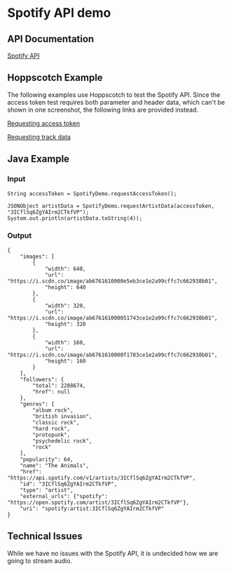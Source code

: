 # Spotify API demo

## API Documentation
[Spotify API](https://developer.spotify.com/documentation/web-api)

## Hoppscotch Example
The following examples use Hoppscotch to test the Spotify API. Since the access token test requires both parameter and header data, which can't be shown in one screenshot, the following links are provided instead.

[Requesting access token](https://hopp.sh/r/iEQUzq89H6rC)

[Requesting track data](https://hopp.sh/r/9KAk1NiLXi1Z)

## Java Example
### Input
```
String accessToken = SpotifyDemo.requestAccessToken();

JSONObject artistData = SpotifyDemo.requestArtistData(accessToken, "3ICflSq6ZgYAIrm2CTkfVP");
System.out.println(artistData.toString(4));
```

### Output
```
{
    "images": [
        {
            "width": 640,
            "url": "https://i.scdn.co/image/ab6761610000e5eb3ce1e2a99cffc7c662938b01",
            "height": 640
        },
        {
            "width": 320,
            "url": "https://i.scdn.co/image/ab676161000051743ce1e2a99cffc7c662938b01",
            "height": 320
        },
        {
            "width": 160,
            "url": "https://i.scdn.co/image/ab6761610000f1783ce1e2a99cffc7c662938b01",
            "height": 160
        }
    ],
    "followers": {
        "total": 2288674,
        "href": null
    },
    "genres": [
        "album rock",
        "british invasion",
        "classic rock",
        "hard rock",
        "protopunk",
        "psychedelic rock",
        "rock"
    ],
    "popularity": 64,
    "name": "The Animals",
    "href": "https://api.spotify.com/v1/artists/3ICflSq6ZgYAIrm2CTkfVP",
    "id": "3ICflSq6ZgYAIrm2CTkfVP",
    "type": "artist",
    "external_urls": {"spotify": "https://open.spotify.com/artist/3ICflSq6ZgYAIrm2CTkfVP"},
    "uri": "spotify:artist:3ICflSq6ZgYAIrm2CTkfVP"
}
```

## Technical Issues
While we have no issues with the Spotify API, it is undecided how we are going to stream audio.
